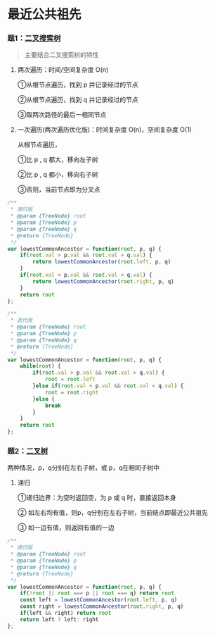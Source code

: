# 最近公共祖先

### 题1：[二叉搜索树](https://leetcode-cn.com/problems/er-cha-sou-suo-shu-de-zui-jin-gong-gong-zu-xian-lcof/)

> 主要结合二叉搜索树的特性

1. 两次遍历：时间/空间复杂度 O(n)

   ①从根节点遍历，找到 p 并记录经过的节点

   ②从根节点遍历，找到 q 并记录经过的节点

   ③取两次路径的最后一相同节点

2. 一次遍历(两次遍历优化版)：时间复杂度 O(n)，空间复杂度 O(1)

   从根节点遍历，

   ①比 p , q 都大，移向左子树

   ②比 p , q 都小，移向右子树

   ③否则，当前节点即为分叉点

```javascript
/**
 * 递归版
 * @param {TreeNode} root
 * @param {TreeNode} p
 * @param {TreeNode} q
 * @return {TreeNode}
 */
var lowestCommonAncestor = function(root, p, q) {
    if(root.val > p.val && root.val > q.val) {
        return lowestCommonAncestor(root.left, p, q)
    }
    if(root.val < p.val && root.val < q.val) {
        return lowestCommonAncestor(root.right, p, q)
    }
    return root
};

/**
 * 迭代版
 * @param {TreeNode} root
 * @param {TreeNode} p
 * @param {TreeNode} q
 * @return {TreeNode}
 */
var lowestCommonAncestor = function(root, p, q) {
    while(root) {
        if(root.val > p.val && root.val > q.val) {
            root = root.left
        }else if(root.val < p.val && root.val < q.val) {
            root = root.right
        }else {
            break
        }
    }
    return root
};
```

### 题2：[二叉树](https://leetcode-cn.com/problems/lowest-common-ancestor-of-a-binary-tree/)

两种情况，p，q分别在左右子树，或 p，q在相同子树中

1. 递归

   ①递归边界：为空时返回空，为 p 或 q 时，直接返回本身

   ② 如左右均有值，则p，q分别在左右子树，当前结点即最近公共祖先

   ③ 如一边有值，则返回有值的一边

```javascript
/**
 * 递归版
 * @param {TreeNode} root
 * @param {TreeNode} p
 * @param {TreeNode} q
 * @return {TreeNode}
 */
var lowestCommonAncestor = function(root, p, q) {
    if(!root || root === p || root === q) return root
    const left = lowestCommonAncestor(root.left, p, q)
    const right = lowestCommonAncestor(root.right, p, q)
    if(left && right) return root
    return left ? left: right
};
```

